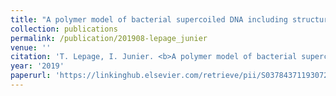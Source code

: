 ```yaml
---
title: "A polymer model of bacterial supercoiled DNA including structural transitions of the double helix"
collection: publications
permalink: /publication/201908-lepage_junier
venue: ''
citation: 'T. Lepage, I. Junier. <b>A polymer model of bacterial supercoiled DNA including structural transitions of the double helix</b>, <i>Physica A: Statistical Mechanics and its Applications,</i> August 2019'
year: '2019'
paperurl: 'https://linkinghub.elsevier.com/retrieve/pii/S0378437119307204'
---
```

